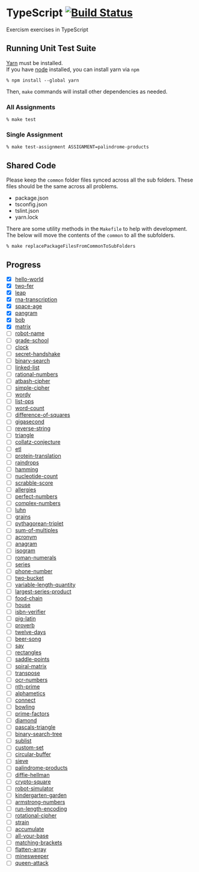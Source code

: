 # TypeScript [![Build Status](https://travis-ci.org/exercism/typescript.svg?branch=master)](https://travis-ci.org/exercism/typescript)

Exercism exercises in TypeScript

## Running Unit Test Suite

[Yarn](https://yarnpkg.com/en/docs/install) must be installed.  
If you have [node](https://nodejs.org) installed, you can install yarn via `npm`

    % npm install --global yarn

Then, `make` commands will install other dependencies as needed.

### All Assignments

    % make test

### Single Assignment

    % make test-assignment ASSIGNMENT=palindrome-products

## Shared Code

Please keep the `common` folder files synced across all the sub folders. These files should be the same across all problems.

- package.json
- tsconfig.json
- tslint.json
- yarn.lock

There are some utility methods in the `Makefile` to help with development. The below will move the contents of the `common` to all the subfolders.

    % make replacePackageFilesFromCommonToSubFolders

## Progress

- [x] [hello-world](https://github.com/Samuel-Lewis/typescript/tree/master/exercises/hello-world)
- [x] [two-fer](https://github.com/Samuel-Lewis/typescript/tree/master/exercises/two-fer)
- [x] [leap](https://github.com/Samuel-Lewis/typescript/tree/master/exercises/leap)
- [x] [rna-transcription](https://github.com/Samuel-Lewis/typescript/tree/master/exercises/rna-transcription)
- [x] [space-age](https://github.com/Samuel-Lewis/typescript/tree/master/exercises/space-age)
- [x] [pangram](https://github.com/Samuel-Lewis/typescript/tree/master/exercises/pangram)
- [x] [bob](https://github.com/Samuel-Lewis/typescript/tree/master/exercises/bob)
- [x] [matrix](https://github.com/Samuel-Lewis/typescript/tree/master/exercises/matrix)
- [ ] [robot-name](https://github.com/Samuel-Lewis/typescript/tree/master/exercises/robot-name)
- [ ] [grade-school](https://github.com/Samuel-Lewis/typescript/tree/master/exercises/grade-school)
- [ ] [clock](https://github.com/Samuel-Lewis/typescript/tree/master/exercises/clock)
- [ ] [secret-handshake](https://github.com/Samuel-Lewis/typescript/tree/master/exercises/secret-handshake)
- [ ] [binary-search](https://github.com/Samuel-Lewis/typescript/tree/master/exercises/binary-search)
- [ ] [linked-list](https://github.com/Samuel-Lewis/typescript/tree/master/exercises/linked-list)
- [ ] [rational-numbers](https://github.com/Samuel-Lewis/typescript/tree/master/exercises/rational-numbers)
- [ ] [atbash-cipher](https://github.com/Samuel-Lewis/typescript/tree/master/exercises/atbash-cipher)
- [ ] [simple-cipher](https://github.com/Samuel-Lewis/typescript/tree/master/exercises/simple-cipher)
- [ ] [wordy](https://github.com/Samuel-Lewis/typescript/tree/master/exercises/wordy)
- [ ] [list-ops](https://github.com/Samuel-Lewis/typescript/tree/master/exercises/list-ops)
- [ ] [word-count](https://github.com/Samuel-Lewis/typescript/tree/master/exercises/word-count)
- [ ] [difference-of-squares](https://github.com/Samuel-Lewis/typescript/tree/master/exercises/difference-of-squares)
- [ ] [gigasecond](https://github.com/Samuel-Lewis/typescript/tree/master/exercises/gigasecond)
- [ ] [reverse-string](https://github.com/Samuel-Lewis/typescript/tree/master/exercises/reverse-string)
- [ ] [triangle](https://github.com/Samuel-Lewis/typescript/tree/master/exercises/triangle)
- [ ] [collatz-conjecture](https://github.com/Samuel-Lewis/typescript/tree/master/exercises/collatz-conjecture)
- [ ] [etl](https://github.com/Samuel-Lewis/typescript/tree/master/exercises/etl)
- [ ] [protein-translation](https://github.com/Samuel-Lewis/typescript/tree/master/exercises/protein-translation)
- [ ] [raindrops](https://github.com/Samuel-Lewis/typescript/tree/master/exercises/raindrops)
- [ ] [hamming](https://github.com/Samuel-Lewis/typescript/tree/master/exercises/hamming)
- [ ] [nucleotide-count](https://github.com/Samuel-Lewis/typescript/tree/master/exercises/nucleotide-count)
- [ ] [scrabble-score](https://github.com/Samuel-Lewis/typescript/tree/master/exercises/scrabble-score)
- [ ] [allergies](https://github.com/Samuel-Lewis/typescript/tree/master/exercises/allergies)
- [ ] [perfect-numbers](https://github.com/Samuel-Lewis/typescript/tree/master/exercises/perfect-numbers)
- [ ] [complex-numbers](https://github.com/Samuel-Lewis/typescript/tree/master/exercises/complex-numbers)
- [ ] [luhn](https://github.com/Samuel-Lewis/typescript/tree/master/exercises/luhn)
- [ ] [grains](https://github.com/Samuel-Lewis/typescript/tree/master/exercises/grains)
- [ ] [pythagorean-triplet](https://github.com/Samuel-Lewis/typescript/tree/master/exercises/pythagorean-triplet)
- [ ] [sum-of-multiples](https://github.com/Samuel-Lewis/typescript/tree/master/exercises/sum-of-multiples)
- [ ] [acronym](https://github.com/Samuel-Lewis/typescript/tree/master/exercises/acronym)
- [ ] [anagram](https://github.com/Samuel-Lewis/typescript/tree/master/exercises/anagram)
- [ ] [isogram](https://github.com/Samuel-Lewis/typescript/tree/master/exercises/isogram)
- [ ] [roman-numerals](https://github.com/Samuel-Lewis/typescript/tree/master/exercises/roman-numerals)
- [ ] [series](https://github.com/Samuel-Lewis/typescript/tree/master/exercises/series)
- [ ] [phone-number](https://github.com/Samuel-Lewis/typescript/tree/master/exercises/phone-number)
- [ ] [two-bucket](https://github.com/Samuel-Lewis/typescript/tree/master/exercises/two-bucket)
- [ ] [variable-length-quantity](https://github.com/Samuel-Lewis/typescript/tree/master/exercises/variable-length-quantity)
- [ ] [largest-series-product](https://github.com/Samuel-Lewis/typescript/tree/master/exercises/largest-series-product)
- [ ] [food-chain](https://github.com/Samuel-Lewis/typescript/tree/master/exercises/food-chain)
- [ ] [house](https://github.com/Samuel-Lewis/typescript/tree/master/exercises/house)
- [ ] [isbn-verifier](https://github.com/Samuel-Lewis/typescript/tree/master/exercises/isbn-verifier)
- [ ] [pig-latin](https://github.com/Samuel-Lewis/typescript/tree/master/exercises/pig-latin)
- [ ] [proverb](https://github.com/Samuel-Lewis/typescript/tree/master/exercises/proverb)
- [ ] [twelve-days](https://github.com/Samuel-Lewis/typescript/tree/master/exercises/twelve-days)
- [ ] [beer-song](https://github.com/Samuel-Lewis/typescript/tree/master/exercises/beer-song)
- [ ] [say](https://github.com/Samuel-Lewis/typescript/tree/master/exercises/say)
- [ ] [rectangles](https://github.com/Samuel-Lewis/typescript/tree/master/exercises/rectangles)
- [ ] [saddle-points](https://github.com/Samuel-Lewis/typescript/tree/master/exercises/saddle-points)
- [ ] [spiral-matrix](https://github.com/Samuel-Lewis/typescript/tree/master/exercises/spiral-matrix)
- [ ] [transpose](https://github.com/Samuel-Lewis/typescript/tree/master/exercises/transpose)
- [ ] [ocr-numbers](https://github.com/Samuel-Lewis/typescript/tree/master/exercises/ocr-numbers)
- [ ] [nth-prime](https://github.com/Samuel-Lewis/typescript/tree/master/exercises/nth-prime)
- [ ] [alphametics](https://github.com/Samuel-Lewis/typescript/tree/master/exercises/alphametics)
- [ ] [connect](https://github.com/Samuel-Lewis/typescript/tree/master/exercises/connect)
- [ ] [bowling](https://github.com/Samuel-Lewis/typescript/tree/master/exercises/bowling)
- [ ] [prime-factors](https://github.com/Samuel-Lewis/typescript/tree/master/exercises/prime-factors)
- [ ] [diamond](https://github.com/Samuel-Lewis/typescript/tree/master/exercises/diamond)
- [ ] [pascals-triangle](https://github.com/Samuel-Lewis/typescript/tree/master/exercises/pascals-triangle)
- [ ] [binary-search-tree](https://github.com/Samuel-Lewis/typescript/tree/master/exercises/binary-search-tree)
- [ ] [sublist](https://github.com/Samuel-Lewis/typescript/tree/master/exercises/sublist)
- [ ] [custom-set](https://github.com/Samuel-Lewis/typescript/tree/master/exercises/custom-set)
- [ ] [circular-buffer](https://github.com/Samuel-Lewis/typescript/tree/master/exercises/circular-buffer)
- [ ] [sieve](https://github.com/Samuel-Lewis/typescript/tree/master/exercises/sieve)
- [ ] [palindrome-products](https://github.com/Samuel-Lewis/typescript/tree/master/exercises/palindrome-products)
- [ ] [diffie-hellman](https://github.com/Samuel-Lewis/typescript/tree/master/exercises/diffie-hellman)
- [ ] [crypto-square](https://github.com/Samuel-Lewis/typescript/tree/master/exercises/crypto-square)
- [ ] [robot-simulator](https://github.com/Samuel-Lewis/typescript/tree/master/exercises/robot-simulator)
- [ ] [kindergarten-garden](https://github.com/Samuel-Lewis/typescript/tree/master/exercises/kindergarten-garden)
- [ ] [armstrong-numbers](https://github.com/Samuel-Lewis/typescript/tree/master/exercises/armstrong-numbers)
- [ ] [run-length-encoding](https://github.com/Samuel-Lewis/typescript/tree/master/exercises/run-length-encoding)
- [ ] [rotational-cipher](https://github.com/Samuel-Lewis/typescript/tree/master/exercises/rotational-cipher)
- [ ] [strain](https://github.com/Samuel-Lewis/typescript/tree/master/exercises/strain)
- [ ] [accumulate](https://github.com/Samuel-Lewis/typescript/tree/master/exercises/accumulate)
- [ ] [all-your-base](https://github.com/Samuel-Lewis/typescript/tree/master/exercises/all-your-base)
- [ ] [matching-brackets](https://github.com/Samuel-Lewis/typescript/tree/master/exercises/matching-brackets)
- [ ] [flatten-array](https://github.com/Samuel-Lewis/typescript/tree/master/exercises/flatten-array)
- [ ] [minesweeper](https://github.com/Samuel-Lewis/typescript/tree/master/exercises/minesweeper)
- [ ] [queen-attack](https://github.com/Samuel-Lewis/typescript/tree/master/exercises/queen-attack)
